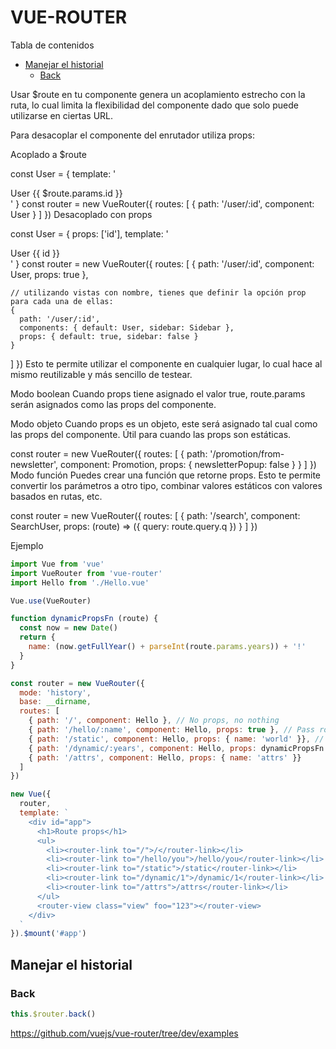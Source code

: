 # VUE-ROUTER

Tabla de contenidos

- [Manejar el historial](#manejar-el-historial)
  - [Back](#back)

Usar $route en tu componente genera un acoplamiento estrecho con la ruta, lo cual limita la flexibilidad del componente dado que solo puede utilizarse en ciertas URL.

Para desacoplar el componente del enrutador utiliza props:

Acoplado a $route

const User = {
  template: '<div>User {{ $route.params.id }}</div>'
}
const router = new VueRouter({
  routes: [
    { path: '/user/:id', component: User }
  ]
})
Desacoplado con props

const User = {
  props: ['id'],
  template: '<div>User {{ id }}</div>'
}
const router = new VueRouter({
  routes: [
    { path: '/user/:id', component: User, props: true },

    // utilizando vistas con nombre, tienes que definir la opción prop para cada una de ellas:
    {
      path: '/user/:id',
      components: { default: User, sidebar: Sidebar },
      props: { default: true, sidebar: false }
    }
  ]
})
Esto te permite utilizar el componente en cualquier lugar, lo cual hace al mismo reutilizable y más sencillo de testear.

Modo boolean
Cuando props tiene asignado el valor true, route.params serán asignados como las props del componente.

Modo objeto
Cuando props es un objeto, este será asignado tal cual como las props del componente. Útil para cuando las props son estáticas.

const router = new VueRouter({
  routes: [
    { path: '/promotion/from-newsletter', component: Promotion, props: { newsletterPopup: false } }
  ]
})
Modo función
Puedes crear una función que retorne props. Esto te permite convertir los parámetros a otro tipo, combinar valores estáticos con valores basados en rutas, etc.

const router = new VueRouter({
  routes: [
    { path: '/search', component: SearchUser, props: (route) => ({ query: route.query.q }) }
  ]
})


Ejemplo
```js
import Vue from 'vue'
import VueRouter from 'vue-router'
import Hello from './Hello.vue'

Vue.use(VueRouter)

function dynamicPropsFn (route) {
  const now = new Date()
  return {
    name: (now.getFullYear() + parseInt(route.params.years)) + '!'
  }
}

const router = new VueRouter({
  mode: 'history',
  base: __dirname,
  routes: [
    { path: '/', component: Hello }, // No props, no nothing
    { path: '/hello/:name', component: Hello, props: true }, // Pass route.params to props
    { path: '/static', component: Hello, props: { name: 'world' }}, // static values
    { path: '/dynamic/:years', component: Hello, props: dynamicPropsFn }, // custom logic for mapping between route and props
    { path: '/attrs', component: Hello, props: { name: 'attrs' }}
  ]
})

new Vue({
  router,
  template: `
    <div id="app">
      <h1>Route props</h1>
      <ul>
        <li><router-link to="/">/</router-link></li>
        <li><router-link to="/hello/you">/hello/you</router-link></li>
        <li><router-link to="/static">/static</router-link></li>
        <li><router-link to="/dynamic/1">/dynamic/1</router-link></li>
        <li><router-link to="/attrs">/attrs</router-link></li>
      </ul>
      <router-view class="view" foo="123"></router-view>
    </div>
  `
}).$mount('#app')
```

## Manejar el historial

### Back

```js
this.$router.back()
```

https://github.com/vuejs/vue-router/tree/dev/examples